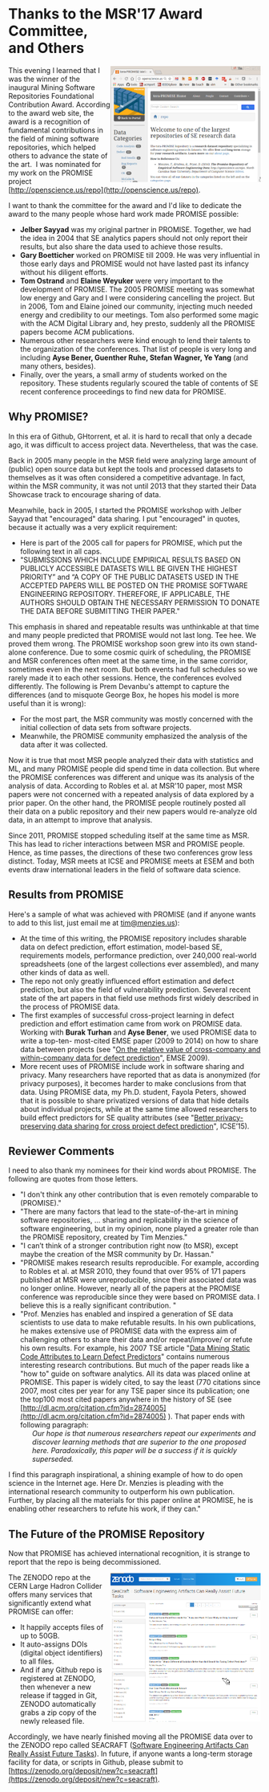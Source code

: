 
# Thanks to the MSR'17 Award Committee,<br>and Others

<img align=right width=300 src="img/repo.png">

This evening I learned that I was the winner of the inaugural Mining
Software Repositories Foundational Contribution Award. 
According to the award web site, the award is a recognition of fundamental
contributions in the field of mining software repositories, which
helped others
to advance the state of the art.  
I was nominated for my work on the
PROMISE project 
[http://openscience.us/repo](http://openscience.us/repo). 

I want to thank the committee for the award
and I'd like to
dedicate the award to 
the many people whose hard work
made PROMISE possible:

- **Jelber Sayyad** was my original partner in PROMISE. Together, we
  had the idea in 2004 that SE analytics papers should not only 
  report their results, but also share the data used to achieve those results.
- **Gary Boetticher** worked on PROMISE till 2009. He was very influential in those
  early days and PROMISE would not have lasted past its infancy without
  his diligent efforts.
- **Tom Ostrand** and **Elaine Weyuker** were very important to the development of
  PROMISE. The 2005 PROMISE meeting was somewhat low energy and
  Gary and I were considering cancelling the project. But in 2006,
  Tom and Elaine joined our community, injecting much needed energy and
  credibility to our meetings.  Tom also performed some magic with the ACM Digital
  Library and, hey presto, suddenly all the PROMISE papers become ACM publications.
- Numerous other researchers were kind enough to lend their talents
  to the organization of  the conferences.  That list of people
  is very long and including **Ayse Bener, Guenther Ruhe, Stefan Wagner, Ye Yang**
  (and many others, besides).
- Finally, over the years, a small army of students worked on the repository.
  These students regularly scoured the table of contents of SE recent conference proceedings
  to find new data for PROMISE.

## Why PROMISE?

In this era of Github, GHtorrent, et al. it is hard to recall that only a decade ago, it was
difficult to access project data. Nevertheless, that was the case.

Back in 2005
many people in the MSR field were analyzing large amount of (public) open
source data but kept the tools and processed datasets to themselves as it was often
considered a competitive advantage. In fact, within the MSR
community, it was not until 2013 that they started
their Data Showcase track to encourage sharing of data. 

Meanwhile, back in 2005,
I started the PROMISE workshop 
with Jelber Sayyad 
that
"encouraged" data
sharing. I put "encouraged" in quotes, because it actually was a very explicit requirement:


- Here is part of the 2005 call for papers for PROMISE, which put the following text in all caps.
- "SUBMISSIONS WHICH
INCLUDE EMPIRICAL RESULTS BASED ON PUBLICLY ACCESSIBLE DATASETS WILL BE GIVEN
THE HIGHEST PRIORITY” and “A COPY OF THE PUBLIC DATASETS USED IN THE ACCEPTED
PAPERS WILL BE POSTED ON THE PROMISE SOFTWARE ENGINEERING REPOSITORY.
THEREFORE, IF APPLICABLE, THE AUTHORS SHOULD OBTAIN THE NECESSARY PERMISSION
TO DONATE THE DATA BEFORE SUBMITTING THEIR PAPER." 

This emphasis in shared and repeatable results was  unthinkable at that
time and many people predicted that PROMISE would not last long. Tee hee. We proved them wrong.
The PROMISE workshop soon grew into its own stand-alone  conference.
Due to
some cosmic quirk of scheduling, the PROMISE and
MSR conferences
often meet at the same time, in
the same corridor, sometimes even in the next room. But both events had full schedules
so we rarely made it to each other sessions.
Hence, the conferences evolved differently.
The following is Prem Devanbu's  attempt to capture
the differences  (and to misquote George Box, he hopes his model is more useful than it is
wrong):

- For the most part, the MSR community was mostly concerned with the initial
collection of data sets from software projects.
-  Meanwhile, the PROMISE community emphasized the analysis of the data after
it was collected.

Now it is true that 
most MSR people analyzed their data with statistics
and ML, and many PROMISE people did spend time in data collection.
But where the PROMISE conferences was different and unique
was its analysis of the analysis of data. 
According to 
Robles et
al. at MSR'10 paper,
most MSR papers were not concerned with
a repeated analysis of data explored by a prior paper. On the other hand, the
PROMISE people routinely posted all their data on a public repository and their new
papers would re-analyze old data, in an attempt to improve that analysis. 

Since 2011, PROMISE stopped scheduling itself at the same time as MSR.
This has lead to richer
interactions between MSR and PROMISE people. Hence, as time passes, the
directions of these two conferences grow less distinct. Today, MSR meets at ICSE
and PROMISE meets at ESEM and both events draw international leaders in the field
of software data science.

## Results from PROMISE

Here's a sample of what was achieved with PROMISE (and if anyone wants to add to this list, just
email me at tim@menzies.us):

- At the time of this writing, the 
PROMISE repository includes sharable data on defect prediction,
  effort estimation, model-based SE, requirements models, performance
  prediction, over 240,000 real-world spreadsheets (one of the largest
  collections ever assembled), and many other kinds of data as well.
- The repo
not only greatly influenced
effort estimation and defect prediction, but also the field of vulnerability prediction.
Several recent state of the art papers in that field
use methods first widely described in the process of
PROMISE data.
- The first examples of successful cross-project learning in defect prediction and effort
estimation came from work on PROMISE data.
 Working with **Burak Turhan** and **Ayse Bener**, we used PROMISE data to write a top-ten-
most-cited EMSE paper (2009 to 2014) on how to share data between projects (see
"[On the relative value of cross-company and within-company data for defect prediction](http://cs.gmu.edu/~offutt/classes/see/papers/turham2009.pdf)", EMSE 2009).
- More recent uses of PROMISE include work in software sharing and privacy. Many
researchers have reported that as data is anonymized (for privacy purposes), it
becomes harder to make conclusions from that data. Using PROMISE data, my Ph.D.
student, Fayola Peters,
showed that it is possible to share privatized versions of data that
hide details about individual projects, while at the same time allowed researchers to
build effect predictors for SE quality attributes (see "[Better privacy-preserving data sharing for cross project defect prediction](https://lucas.ezzoterik.com/wp-content/uploads/2016/03/15lace2.pdf)", ICSE’15).

## Reviewer Comments

I need to also thank my nominees for their
kind words about PROMISE. The following are quotes from those letters.

- "I don't think any other contribution that is
even remotely comparable to (PROMISE)."
- "There are many factors that lead to the state-of-the-art
in mining software repositories, ... sharing and replicability in
the science of software engineering, but in my opinion, none played
a greater role than the PROMISE repository, created by Tim Menzies."
- "I can’t think of a stronger
contribution right now (to MSR), except maybe the creation of the MSR
community by Dr. Hassan."
- "PROMISE makes research results reproducible. For example, according to Robles et
al. at MSR 
2010, they found that over 95% of 171 papers published at MSR were
unreproducible, since 
their associated data was no longer on­line. However, nearly all of the
papers at the PROMISE 
conference was reproducible since they were based on PROMISE data. I believe
this is a really 
significant contribution. "
- "Prof. Menzies has enabled and inspired a generation of
  SE data scientists to use data to make refutable results. In his own
publications, he makes extensive use of PROMISE data with the express
aim of challenging others to share their data and/or repeat/improve/
or refute his own results. 
For example,
his 2007 TSE article 
"[Data Mining Static Code Attributes to Learn Defect
Predictors](https://www.researchgate.net/profile/Tim_Menzies/publication/3189767_Problems_with_Precision_A_Response_to_Comments_on_'Data_Mining_Static_Code_Attributes_to_Learn_Defect_Predictors'/links/0912f50c0549e3cb3d000000.pdf)"
contains
numerous interesting research contributions. But  much of
the paper reads like a "how to" guide on software
analytics. All its data was placed on­line at PROMISE.
This paper is widely cited, to say the least (770
citations since 2007, most cites per year for any
TSE paper since its publication; one the top­100
most cited papers anywhere in the history of SE
(see
[http://dl.acm.org/citation.cfm?id=2874005](http://dl.acm.org/citation.cfm?id=2874005)
).
That paper ends with following paragraph:<ul>
<em>Our hope
is that numerous researchers repeat our experiments
and discover learning methods that are superior to the
one proposed here. Paradoxically, this paper will be a
success if it is quickly superseded.</em>
</ul>
I find this paragraph inspirational, a shining example
of how to do open science in the Internet age.
Here Dr. Menzies is pleading with the international
research community to out­perform his own publication.
Further, by placing all the materials for this paper
on­line at PROMISE, he is enabling other researchers
to refute his work, if they can."

## The Future of the PROMISE Repository

Now that PROMISE has achieved international
recognition,  it is strange to report that  the repo is being
decommissioned. 

<img width=300 src="img/zenodo.png" align=right>

The ZENODO repo at the CERN Large Hadron Collider 
offers many services that significantly extend what PROMISE can offer:

- It happily accepts files of up to 50GB. 
- It auto-assigns DOIs (digital object identifiers) to all files.
- And if any Github repo is registered at ZENODO, then whenever
  a new release if tagged in Git, ZENODO automatically grabs a zip copy
  of the newly released file.

Accordingly, we have nearly finished moving all the PROMISE data over 
to the 
ZENODO repo called SEACRAFT  ([Software Engineering Artifacts Can Really Assist Future Tasks](http://tiny.cc/seacraft)).
In future, if anyone wants a long-term storage
facility for data, or scripts in Github, please submit 
to [https://zenodo.org/deposit/new?c=seacraft](https://zenodo.org/deposit/new?c=seacraft).

